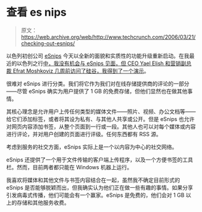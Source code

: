 # 查看 es nips 

> 原文：<https://web.archive.org/web/http://www.techcrunch.com/2006/03/21/checking-out-esnips/>

 [](https://web.archive.org/web/20221129054430/http://www.esnips.com/) 以色列初创公司 [eSnips](https://web.archive.org/web/20221129054430/http://www.esnips.com/) 今天以全新的面貌和实质性的功能升级重新启动。在我最近的以色列之行[中，我没有机会与 eSnips 见面，但 CEO Yael Elish 和营销副总裁 Efrat Moshkoviz 几周前访问了硅谷，我得到了一个](https://web.archive.org/web/20221129054430/http://www.beta.techcrunch.com/2006/03/01/lunch-in-israel-six-startups-and-a-vc/)[演示](https://web.archive.org/web/20221129054430/http://flickr.com/photos/michaelarrington/tags/esnips/)。

很难对 eSnips 进行分类。我们将它作为我们对在线存储提供商的评论的一部分——尽管 eSnips 确实为用户提供了 1 GB 的免费存储，但他们显然也在做其他事情。

其核心理念是允许用户上传任何类型的媒体文件——照片、视频、办公文档等——给它们添加标签，或者将其设为私有、与其他人共享或公开。但是 eSnips 也允许对网页内容添加书签，从整个页面到一行或一段。其他人也可以对每个媒体或内容进行评论，并对用户创建的页面进行评级。任何东西都有 RSS 源。

考虑到服务的社交方面，eSnips 实际上是一个以内容为中心的社交网络。

eSnips 还提供了一个用于文件传输的客户端上传程序，以及一个方便书签的工具栏。然而，目前两者都只能在 Windows 机器上运行。

我喜欢将媒体和其他文件与书签内容结合在一起，虽然我不确定目前形式的 eSnips 是否能够脱颖而出，但我确实认为他们正在做一些有趣的事情。如果分享引发病毒式传播，他们可能会有一个赢家。eSnips 是免费的，他们会对 1 GB 以上的存储和其他服务收费。